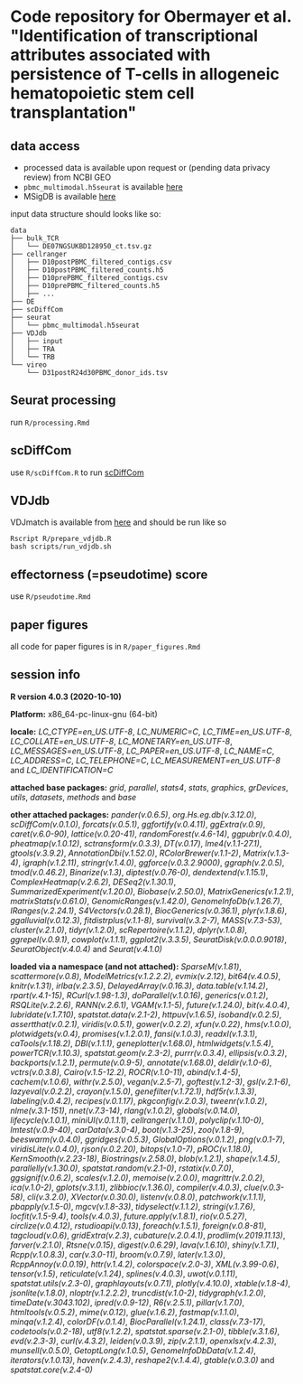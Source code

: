 # Code repository for Obermayer et al. "Identification of transcriptional attributes associated with persistence of T-cells in allogeneic hematopoietic stem cell transplantation"

## data access

- processed data is available upon request or (pending data privacy review) from NCBI GEO
- `pbmc_multimodal.h5seurat` is available [here](https://atlas.fredhutch.org/data/nygc/multimodal/pbmc_multimodal.h5seurat) 
- MSigDB is available [here](http://www.gsea-msigdb.org/gsea/downloads.jsp)

input data structure should looks like so:

```
data
├── bulk_TCR
│   └── DE07NGSUKBD128950_ct.tsv.gz 
├── cellranger
│   ├── D10postPBMC_filtered_contigs.csv 
│   ├── D10postPBMC_filtered_counts.h5 
│   ├── D10prePBMC_filtered_contigs.csv 
│   ├── D10prePBMC_filtered_counts.h5 
│   ├── ...
├── DE
├── scDiffCom
├── seurat
│   └── pbmc_multimodal.h5seurat
├── VDJdb
│   ├── input
│   ├── TRA
│   └── TRB
└── vireo
    └── D31postR24d30PBMC_donor_ids.tsv
```

## Seurat processing

run `R/processing.Rmd`

## scDiffCom

use `R/scDiffCom.R` to run [scDiffCom](https://github.com/CyrilLagger/scDiffCom)

## VDJdb

VDJmatch is available from [here](https://github.com/antigenomics/vdjmatch) and should be run like so

```
Rscript R/prepare_vdjdb.R
bash scripts/run_vdjdb.sh
```

## effectorness (=pseudotime) score

use `R/pseudotime.Rmd`

## paper figures

all code for paper figures is in `R/paper_figures.Rmd`

## session info

**R version 4.0.3 (2020-10-10)**

**Platform:** x86_64-pc-linux-gnu (64-bit) 

**locale:**
_LC_CTYPE=en_US.UTF-8_, _LC_NUMERIC=C_, _LC_TIME=en_US.UTF-8_, _LC_COLLATE=en_US.UTF-8_, _LC_MONETARY=en_US.UTF-8_, _LC_MESSAGES=en_US.UTF-8_, _LC_PAPER=en_US.UTF-8_, _LC_NAME=C_, _LC_ADDRESS=C_, _LC_TELEPHONE=C_, _LC_MEASUREMENT=en_US.UTF-8_ and _LC_IDENTIFICATION=C_

**attached base packages:** 
_grid_, _parallel_, _stats4_, _stats_, _graphics_, _grDevices_, _utils_, _datasets_, _methods_ and _base_

**other attached packages:** 
_pander(v.0.6.5)_, _org.Hs.eg.db(v.3.12.0)_, _scDiffCom(v.0.1.0)_, _forcats(v.0.5.1)_, _ggfortify(v.0.4.11)_, _ggExtra(v.0.9)_, _caret(v.6.0-90)_, _lattice(v.0.20-41)_, _randomForest(v.4.6-14)_, _ggpubr(v.0.4.0)_, _pheatmap(v.1.0.12)_, _sctransform(v.0.3.3)_, _DT(v.0.17)_, _lme4(v.1.1-27.1)_, _gtools(v.3.9.2)_, _AnnotationDbi(v.1.52.0)_, _RColorBrewer(v.1.1-2)_, _Matrix(v.1.3-4)_, _igraph(v.1.2.11)_, _stringr(v.1.4.0)_, _ggforce(v.0.3.2.9000)_, _ggraph(v.2.0.5)_, _tmod(v.0.46.2)_, _Binarize(v.1.3)_, _diptest(v.0.76-0)_, _dendextend(v.1.15.1)_, _ComplexHeatmap(v.2.6.2)_, _DESeq2(v.1.30.1)_, _SummarizedExperiment(v.1.20.0)_, _Biobase(v.2.50.0)_, _MatrixGenerics(v.1.2.1)_, _matrixStats(v.0.61.0)_, _GenomicRanges(v.1.42.0)_, _GenomeInfoDb(v.1.26.7)_, _IRanges(v.2.24.1)_, _S4Vectors(v.0.28.1)_, _BiocGenerics(v.0.36.1)_, _plyr(v.1.8.6)_, _ggalluvial(v.0.12.3)_, _fitdistrplus(v.1.1-8)_, _survival(v.3.2-7)_, _MASS(v.7.3-53)_, _cluster(v.2.1.0)_, _tidyr(v.1.2.0)_, _scRepertoire(v.1.1.2)_, _dplyr(v.1.0.8)_, _ggrepel(v.0.9.1)_, _cowplot(v.1.1.1)_, _ggplot2(v.3.3.5)_, _SeuratDisk(v.0.0.0.9018)_, _SeuratObject(v.4.0.4)_ and _Seurat(v.4.1.0)_

**loaded via a namespace (and not attached):** 
_SparseM(v.1.81)_, _scattermore(v.0.8)_, _ModelMetrics(v.1.2.2.2)_, _evmix(v.2.12)_, _bit64(v.4.0.5)_, _knitr(v.1.31)_, _irlba(v.2.3.5)_, _DelayedArray(v.0.16.3)_, _data.table(v.1.14.2)_, _rpart(v.4.1-15)_, _RCurl(v.1.98-1.3)_, _doParallel(v.1.0.16)_, _generics(v.0.1.2)_, _RSQLite(v.2.2.6)_, _RANN(v.2.6.1)_, _VGAM(v.1.1-5)_, _future(v.1.24.0)_, _bit(v.4.0.4)_, _lubridate(v.1.7.10)_, _spatstat.data(v.2.1-2)_, _httpuv(v.1.6.5)_, _isoband(v.0.2.5)_, _assertthat(v.0.2.1)_, _viridis(v.0.5.1)_, _gower(v.0.2.2)_, _xfun(v.0.22)_, _hms(v.1.0.0)_, _plotwidgets(v.0.4)_, _promises(v.1.2.0.1)_, _fansi(v.1.0.3)_, _readxl(v.1.3.1)_, _caTools(v.1.18.2)_, _DBI(v.1.1.1)_, _geneplotter(v.1.68.0)_, _htmlwidgets(v.1.5.4)_, _powerTCR(v.1.10.3)_, _spatstat.geom(v.2.3-2)_, _purrr(v.0.3.4)_, _ellipsis(v.0.3.2)_, _backports(v.1.2.1)_, _permute(v.0.9-5)_, _annotate(v.1.68.0)_, _deldir(v.1.0-6)_, _vctrs(v.0.3.8)_, _Cairo(v.1.5-12.2)_, _ROCR(v.1.0-11)_, _abind(v.1.4-5)_, _cachem(v.1.0.6)_, _withr(v.2.5.0)_, _vegan(v.2.5-7)_, _goftest(v.1.2-3)_, _gsl(v.2.1-6)_, _lazyeval(v.0.2.2)_, _crayon(v.1.5.0)_, _genefilter(v.1.72.1)_, _hdf5r(v.1.3.3)_, _labeling(v.0.4.2)_, _recipes(v.0.1.17)_, _pkgconfig(v.2.0.3)_, _tweenr(v.1.0.2)_, _nlme(v.3.1-151)_, _nnet(v.7.3-14)_, _rlang(v.1.0.2)_, _globals(v.0.14.0)_, _lifecycle(v.1.0.1)_, _miniUI(v.0.1.1.1)_, _cellranger(v.1.1.0)_, _polyclip(v.1.10-0)_, _lmtest(v.0.9-40)_, _carData(v.3.0-4)_, _boot(v.1.3-25)_, _zoo(v.1.8-9)_, _beeswarm(v.0.4.0)_, _ggridges(v.0.5.3)_, _GlobalOptions(v.0.1.2)_, _png(v.0.1-7)_, _viridisLite(v.0.4.0)_, _rjson(v.0.2.20)_, _bitops(v.1.0-7)_, _pROC(v.1.18.0)_, _KernSmooth(v.2.23-18)_, _Biostrings(v.2.58.0)_, _blob(v.1.2.1)_, _shape(v.1.4.5)_, _parallelly(v.1.30.0)_, _spatstat.random(v.2.1-0)_, _rstatix(v.0.7.0)_, _ggsignif(v.0.6.2)_, _scales(v.1.2.0)_, _memoise(v.2.0.0)_, _magrittr(v.2.0.2)_, _ica(v.1.0-2)_, _gplots(v.3.1.1)_, _zlibbioc(v.1.36.0)_, _compiler(v.4.0.3)_, _clue(v.0.3-58)_, _cli(v.3.2.0)_, _XVector(v.0.30.0)_, _listenv(v.0.8.0)_, _patchwork(v.1.1.1)_, _pbapply(v.1.5-0)_, _mgcv(v.1.8-33)_, _tidyselect(v.1.1.2)_, _stringi(v.1.7.6)_, _locfit(v.1.5-9.4)_, _tools(v.4.0.3)_, _future.apply(v.1.8.1)_, _rio(v.0.5.27)_, _circlize(v.0.4.12)_, _rstudioapi(v.0.13)_, _foreach(v.1.5.1)_, _foreign(v.0.8-81)_, _tagcloud(v.0.6)_, _gridExtra(v.2.3)_, _cubature(v.2.0.4.1)_, _prodlim(v.2019.11.13)_, _farver(v.2.1.0)_, _Rtsne(v.0.15)_, _digest(v.0.6.29)_, _lava(v.1.6.10)_, _shiny(v.1.7.1)_, _Rcpp(v.1.0.8.3)_, _car(v.3.0-11)_, _broom(v.0.7.9)_, _later(v.1.3.0)_, _RcppAnnoy(v.0.0.19)_, _httr(v.1.4.2)_, _colorspace(v.2.0-3)_, _XML(v.3.99-0.6)_, _tensor(v.1.5)_, _reticulate(v.1.24)_, _splines(v.4.0.3)_, _uwot(v.0.1.11)_, _spatstat.utils(v.2.3-0)_, _graphlayouts(v.0.7.1)_, _plotly(v.4.10.0)_, _xtable(v.1.8-4)_, _jsonlite(v.1.8.0)_, _nloptr(v.1.2.2.2)_, _truncdist(v.1.0-2)_, _tidygraph(v.1.2.0)_, _timeDate(v.3043.102)_, _ipred(v.0.9-12)_, _R6(v.2.5.1)_, _pillar(v.1.7.0)_, _htmltools(v.0.5.2)_, _mime(v.0.12)_, _glue(v.1.6.2)_, _fastmap(v.1.1.0)_, _minqa(v.1.2.4)_, _colorDF(v.0.1.4)_, _BiocParallel(v.1.24.1)_, _class(v.7.3-17)_, _codetools(v.0.2-18)_, _utf8(v.1.2.2)_, _spatstat.sparse(v.2.1-0)_, _tibble(v.3.1.6)_, _evd(v.2.3-3)_, _curl(v.4.3.2)_, _leiden(v.0.3.9)_, _zip(v.2.1.1)_, _openxlsx(v.4.2.3)_, _munsell(v.0.5.0)_, _GetoptLong(v.1.0.5)_, _GenomeInfoDbData(v.1.2.4)_, _iterators(v.1.0.13)_, _haven(v.2.4.3)_, _reshape2(v.1.4.4)_, _gtable(v.0.3.0)_ and _spatstat.core(v.2.4-0)_
